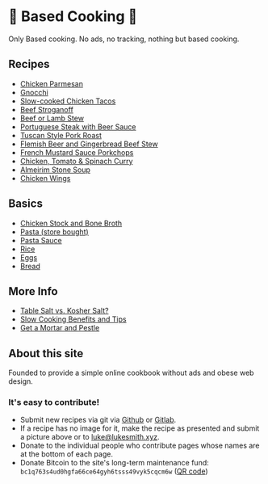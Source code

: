 # 🍳 Based Cooking 🍲

Only Based cooking. No ads, no tracking, nothing but based cooking.

## Recipes

- [Chicken Parmesan](chicken-parmesan.html)
- [Gnocchi](gnocchi.html)
- [Slow-cooked Chicken Tacos](chicken-tacos.html)
- [Beef Stroganoff](stroganoff.html)
- [Beef or Lamb Stew](beef-stew.html)
- [Portuguese Steak with Beer Sauce](portuguese-steak-with-beer-sauce.html)
- [Tuscan Style Pork Roast](tuscan-style-pork-roast.html)
- [Flemish Beer and Gingerbread Beef Stew](carbonade.html)
- [French Mustard Sauce Porkchops](french-mustard-sauce-porkchops.html)
- [Chicken, Tomato & Spinach Curry](chicken-tomato-spinach-curry.html)
- [Almeirim Stone Soup](almeirim-stone-soup.html)
- [Chicken Wings](chicken-wings.html)

## Basics

- [Chicken Stock and Bone Broth](chicken-stock-bone-broth.html)
- [Pasta (store bought)](pasta.html)
- [Pasta Sauce](pasta-sauce.html)
- [Rice](rice.html)
- [Eggs](eggs.html)
- [Bread](bread.html)

## More Info

- [Table Salt vs. Kosher Salt?](salt.html)
- [Slow Cooking Benefits and Tips](slow-cooking-tips.html)
- [Get a Mortar and Pestle](mortar-and-pestle.html)

## About this site

Founded to provide a simple online cookbook without ads and obese web design.

### It's easy to contribute!

- Submit new recipes via git via [Github](https://github.com/lukesmithxyz/based.recipes) or [Gitlab](https://gitlab.com/lukesmithxyz/based.cooking).
- If a recipe has no image for it, make the recipe as presented and submit a picture above or to [luke@lukesmith.xyz](mailto:luke@lukesmith.xyz).
- Donate to the individual people who contribute pages whose names are at the bottom of each page.
- Donate Bitcoin to the site's long-term maintenance fund: `bc1q763s4ud0hgfa66ce64gyh6tsss49vyk5cqcm6w` ([QR code](pix/bitcoin-based-cooking.webp))
